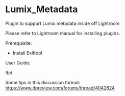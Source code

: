 # Lumix_Metadata
Plugin to support Lumix metadata inside off Lightroom

Please refer to Lightroom manual for installing plugins. 

Prerequisite:

- Install Exiftool

User Guide:

tbd.

Some tips in this discussion thread: https://www.dpreview.com/forums/thread/4042824
